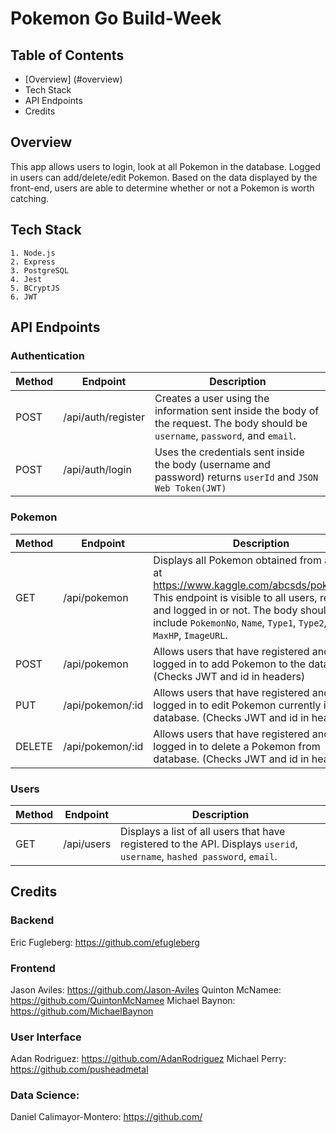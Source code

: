 # Pokemon Go Build-Week

## Table of Contents

* [Overview] (#overview)
* Tech Stack
* API Endpoints
* Credits

## <a name='overview'></a>Overview 
This app allows users to login, look at all Pokemon in the database.  Logged in users can add/delete/edit Pokemon.  Based on the data displayed by the front-end, users are able to determine whether or not a Pokemon is worth catching.

## Tech Stack

```
1. Node.js
2. Express
3. PostgreSQL
4. Jest
5. BCryptJS
6. JWT
```

## API Endpoints

### Authentication

Method  |    Endpoint   |   Description     |
| ------ | ------------------ | ----------------- |
POST    |   /api/auth/register  |	Creates a user using the information sent inside the body of the request. The body should be `username`, `password`, and `email`. |
POST    |   /api/auth/login |   Uses the credentials sent inside the body (username and password) returns `userId` and `JSON Web Token(JWT)` |

### Pokemon

Method  |   Endpoint    |   Description     |
| ------ | ------------------ | --------------- |
GET |   /api/pokemon    |   Displays all Pokemon obtained from a csv file at https://www.kaggle.com/abcsds/pokemongo. This endpoint is visible to all users, registered and logged in or not. The body should include `PokemonNo`, `Name`, `Type1`, `Type2`, `MaxCP`, `MaxHP`, `ImageURL`. |
POST    |   /api/pokemon    |   Allows users that have registered and are logged in to add Pokemon to the database. (Checks JWT and id in headers) |
PUT |   /api/pokemon/:id    |   Allows users that have registered and are logged in to edit Pokemon currently in the database. (Checks JWT and id in headers) |
DELETE  |   /api/pokemon/:id    |   Allows users that have registered and are logged in to delete a Pokemon from database. (Checks JWT and id in headers) |

### Users

Method  |   Endpoint    |   Description     |
| ------ | ------------------ | ---------------- |
GET |   /api/users  |   Displays a list of all users that have registered to the API. Displays `userid`, `username`, `hashed password`, `email`. |


## Credits
### Backend
Eric Fugleberg: https://github.com/efugleberg

### Frontend
Jason Aviles: https://github.com/Jason-Aviles
Quinton McNamee: https://github.com/QuintonMcNamee
Michael Baynon:  https://github.com/MichaelBaynon

### User Interface
Adan Rodriguez: https://github.com/AdanRodriguez
Michael Perry: https://github.com/pusheadmetal

### Data Science:
Daniel Calimayor-Montero: https://github.com/